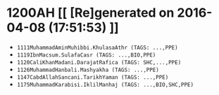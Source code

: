 # 1200AH [[ [Re]generated on 2016-04-08 (17:51:53) ]]

* `1111MuhammadAminMuhibbi.KhulasaAthr (TAGS: ...,PPE)`
* `1119IbnMacsum.SulafaCasr (TAGS: ...,BIO,PPE)`
* `1120CaliKhanMadani.DarajatRafica (TAGS: SHC,...,PPE)`
* `1126MuhammadHanbali.Mashyakha (TAGS: ...,PPE)`
* `1147CabdAllahSancani.TarikhYaman (TAGS: ...,PPE)`
* `1175MuhammadKarabisi.IklilManhaj (TAGS: ...,BIO,SHC,PPE)`
